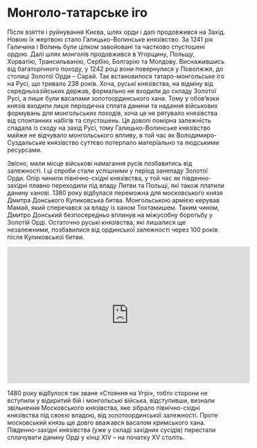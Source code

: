 # Монголо-татарське іго

Після взяття і руйнування Києва, шлях орди і далі продовжився на Захід.
Новою їх жертвою стало Галицько-Волинське князівство. За 1241 рік
Галичина і Волинь були цілком завойовані та частково спустошені ордою.
Далі шлях монголів продовжився в Угорщину, Польщу, Хорватію,
Трансильванію, Сербію, Болгарію та Молдову. Виснажившись від
багаторічного походу, у 1242 році вони повернулися у Поволжжя, до
столиці Золотої Орди – Сарай. Так встановилося татаро-монгольське іго на
Русі, що тривало 238 років. Хоча, руські князівства, на відміну від
середньоазійських держав, формально не входили до складу Золотої Русі, а
лише були васалами золотоординського хана. Тому у обов’язки князів
входили лише періодична сплата данини та надання військових формувань
для монгольських походів, хоча це не рятувало князівства від спонтанних
набігів та спустошень. Ця доволі помірна залежність спадала із сходу на
захід Русі, тому Галицько-Волинське князівство майже не відчувало
монгольського впливу, в той час як Володимиро-Суздальське князівство
суттєво потерпало матеріально та людськими ресурсами.

Звісно, мали місце військові намагання русів позбавитись від залежності.
І ці спроби стали успішними у період занепаду Золотої Орди. Опір чинили
північно-східні князівства, у той час як південно-західні плавно
переходили під владу Литви та Польщі, які також платили данину ханові.
1380 року відбулася переможна для московського князя Дмитра Донського
Куликовська битва. Монгольською армією керував Мамай, який сперечався за
владу із ханом Тохтамишем. Таким чином, Дмитро Донський безпосередньо
вплинув на міжусобну боротьбу у Золотій Орді. Остаточно руські
князівства, які лишалися ще незалежними, позбавилися від ординської
залежності через 100 років після Куликовської битви.


<div class="fluidMedia">
<iframe align="center" width="560" height="315" src="https://www.youtube.com/embed/sZmzhBHPfD4" frameborder="0" allowfullscreen></iframe>
</div>
<div class="popup">
</div>

1480 року відбулося
так зване «Стояння на Угрі», тобто сторони не вступили у відкритий бій і
монгольські війська, відступивши, визнали звільнення Московського
князівства, яке зібрало північно-східні князівства під своєю владою, від
золотоординської залежності. Проте московський князь ще довго вважався
васалом кримського хана. Південно-західні князівства (уже у складі
західних сусідів) перестали сплачувати данину Орді у кінці ХІV – на
початку ХV століть.